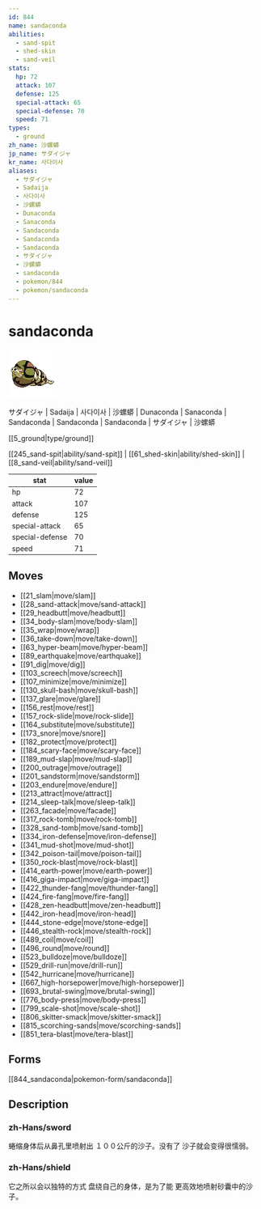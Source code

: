 ```yaml
---
id: 844
name: sandaconda
abilities:
  - sand-spit
  - shed-skin
  - sand-veil
stats:
  hp: 72
  attack: 107
  defense: 125
  special-attack: 65
  special-defense: 70
  speed: 71
types:
  - ground
zh_name: 沙螺蟒
jp_name: サダイジャ
kr_name: 사다이사
aliases:
  - サダイジャ
  - Sadaija
  - 사다이사
  - 沙螺蟒
  - Dunaconda
  - Sanaconda
  - Sandaconda
  - Sandaconda
  - Sandaconda
  - サダイジャ
  - 沙螺蟒
  - sandaconda
  - pokemon/844
  - pokemon/sandaconda
---
```

# sandaconda

![](https://raw.githubusercontent.com/PokeAPI/sprites/master/sprites/pokemon/844.png)

サダイジャ | Sadaija | 사다이사 | 沙螺蟒 | Dunaconda | Sanaconda | Sandaconda | Sandaconda | Sandaconda | サダイジャ | 沙螺蟒

[[5_ground|type/ground]]

[[245_sand-spit|ability/sand-spit]] | [[61_shed-skin|ability/shed-skin]] | [[8_sand-veil|ability/sand-veil]]

|stat|value|
|---|---|
|hp|72|
|attack|107|
|defense|125|
|special-attack|65|
|special-defense|70|
|speed|71|


## Moves

- [[21_slam|move/slam]]
- [[28_sand-attack|move/sand-attack]]
- [[29_headbutt|move/headbutt]]
- [[34_body-slam|move/body-slam]]
- [[35_wrap|move/wrap]]
- [[36_take-down|move/take-down]]
- [[63_hyper-beam|move/hyper-beam]]
- [[89_earthquake|move/earthquake]]
- [[91_dig|move/dig]]
- [[103_screech|move/screech]]
- [[107_minimize|move/minimize]]
- [[130_skull-bash|move/skull-bash]]
- [[137_glare|move/glare]]
- [[156_rest|move/rest]]
- [[157_rock-slide|move/rock-slide]]
- [[164_substitute|move/substitute]]
- [[173_snore|move/snore]]
- [[182_protect|move/protect]]
- [[184_scary-face|move/scary-face]]
- [[189_mud-slap|move/mud-slap]]
- [[200_outrage|move/outrage]]
- [[201_sandstorm|move/sandstorm]]
- [[203_endure|move/endure]]
- [[213_attract|move/attract]]
- [[214_sleep-talk|move/sleep-talk]]
- [[263_facade|move/facade]]
- [[317_rock-tomb|move/rock-tomb]]
- [[328_sand-tomb|move/sand-tomb]]
- [[334_iron-defense|move/iron-defense]]
- [[341_mud-shot|move/mud-shot]]
- [[342_poison-tail|move/poison-tail]]
- [[350_rock-blast|move/rock-blast]]
- [[414_earth-power|move/earth-power]]
- [[416_giga-impact|move/giga-impact]]
- [[422_thunder-fang|move/thunder-fang]]
- [[424_fire-fang|move/fire-fang]]
- [[428_zen-headbutt|move/zen-headbutt]]
- [[442_iron-head|move/iron-head]]
- [[444_stone-edge|move/stone-edge]]
- [[446_stealth-rock|move/stealth-rock]]
- [[489_coil|move/coil]]
- [[496_round|move/round]]
- [[523_bulldoze|move/bulldoze]]
- [[529_drill-run|move/drill-run]]
- [[542_hurricane|move/hurricane]]
- [[667_high-horsepower|move/high-horsepower]]
- [[693_brutal-swing|move/brutal-swing]]
- [[776_body-press|move/body-press]]
- [[799_scale-shot|move/scale-shot]]
- [[806_skitter-smack|move/skitter-smack]]
- [[815_scorching-sands|move/scorching-sands]]
- [[851_tera-blast|move/tera-blast]]

## Forms



[[844_sandaconda|pokemon-form/sandaconda]]

## Description

### zh-Hans/sword

蜷缩身体后从鼻孔里喷射出
１００公斤的沙子。没有了
沙子就会变得很懦弱。

### zh-Hans/shield

它之所以会以独特的方式
盘绕自己的身体，是为了能
更高效地喷射砂囊中的沙子。

